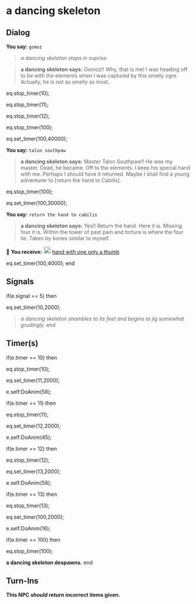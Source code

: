 # a dancing skeleton
## Dialog

**You say:** `gomoz`



>*a dancing skeleton stops in suprise.*


>**a dancing skeleton says:** Gomoz!! Why, that is me! I was heading off to be with the elements when I was captured by this smelly ogre. Actually, he is not as smelly as most.


eq.stop_timer(10);


eq.stop_timer(11);


eq.stop_timer(12);


eq.stop_timer(100);


eq.set_timer(100,40000); 

**You say:** `talon southpaw`



>**a dancing skeleton says:** Master Talon Southpaw!! He was my master. Dead, he became. Off to the elements. I keep his special hand with me. Perhaps I should have it returned. Maybe I shall find a young adventurer to [return the hand to Cabilis].


eq.stop_timer(100);


eq.set_timer(100,30000); 

**You say:** `return the hand to cabilis`



>**a dancing skeleton says:** Yes!! Return the hand. Here it is. Missing four it is. Within the tower of past pain and torture is where the four lie. Taken by bones similar to myself.


 &#127873; **You receive:**  <img style="background:url(/static/icons/blank_slot.gif);width:20px;height:20px;" src="/static/icons/item_743.png" alt="" /> <a
                                href="/item/17037" data-url="17037" class="tooltip-link link">hand with one only a thumb</a>


eq.set_timer(100,4000);
end

## Signals

if(e.signal == 5) then


eq.set_timer(10,2000); 


>*a dancing skeleton shambles to its feet and begins to jig somewhat grudingly.*
end

## Timer(s)

if(e.timer == 10) then





eq.stop_timer(10);


eq.set_timer(11,2000);


e.self:DoAnim(58);

if(e.timer == 11) then





eq.stop_timer(11);


eq.set_timer(12,2000);


e.self:DoAnim(45);

if(e.timer == 12) then





eq.stop_timer(12);


eq.set_timer(13,2000);


e.self:DoAnim(58);

if(e.timer == 13) then





eq.stop_timer(13);


eq.set_timer(100,2000);


e.self:DoAnim(16);

if(e.timer == 100) then





eq.stop_timer(100);


**a dancing skeleton despawns.**
end

## Turn-Ins



**This NPC *should* return incorrect items given.**













